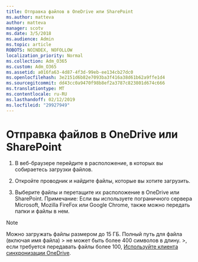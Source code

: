 ```yaml
---
title: Отправка файлов в OneDrive или SharePoint
ms.author: matteva
author: matteva
manager: scotv
ms.date: 3/5/2018
ms.audience: Admin
ms.topic: article
ROBOTS: NOINDEX, NOFOLLOW
localization_priority: Normal
ms.collection: Adm_O365
ms.custom: Adm_O365
ms.assetid: a016fa63-4d87-4f3d-99eb-ee134cb27dc0
ms.openlocfilehash: 3e2151d6b82e7093ba3f416a38d61b62a9ffe1d4
ms.sourcegitcommit: dd43cc0a9470f98b8ef2a3787c823801d674c666
ms.translationtype: MT
ms.contentlocale: ru-RU
ms.lasthandoff: 02/12/2019
ms.locfileid: "29927949"
---
```

# <a name="upload-files-to-onedrive-or-sharepoint"></a>Отправка файлов в OneDrive или SharePoint

1. В веб-браузере перейдите в расположение, в которых вы собираетесь загрузки файлов.
    
2. Откройте проводник и найдите файлы, которые вы хотите загрузить.
    
3. Выберите файлы и перетащите их расположение в OneDrive или SharePoint. Примечание: Если вы используете пограничного сервера Microsoft, Mozilla FireFox или Google Chrome, также можно передать папки и файлы в нем.
    
> [!NOTE]
>  Можно загружать файлы размером до 15 ГБ. Полный путь для файла (включая имя файла) > не может быть более 400 символов в длину. >, если требуется передавать файлы более 100, [Используйте клиента синхронизации OneDrive](https://go.microsoft.com/fwlink/?linkid=866427). 
  

